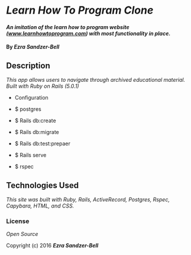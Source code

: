 # _Learn How To Program Clone_

#### _An imitation of the learn how to program website (www.learnhowtoprogram.com) with most functionality in place._

#### By _**Ezra Sandzer-Bell**_

## Description

_This app allows users to navigate through archived educational material. Built with Ruby on Rails (5.0.1)_


* Configuration

* $ postgres
* $ Rails db:create
* $ Rails db:migrate
* $ Rails db:test:prepaer
* $ Rails serve
* $ rspec

## Technologies Used

_This site was built with Ruby, Rails, ActiveRecord, Postgres, Rspec, Capybara, HTML, and CSS._

### License

*Open Source*

Copyright (c) 2016 **_Ezra Sandzer-Bell_**
